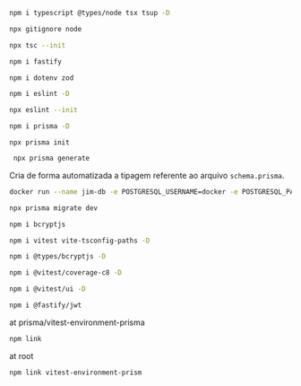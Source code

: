 

```bash
npm i typescript @types/node tsx tsup -D
```

```bash	
npx gitignore node
```

```bash	
npx tsc --init
```

```bash	
npm i fastify
```

```bash	
npm i dotenv zod
```

```bash	
npm i eslint -D
```

```bash	
npx eslint --init
```

```bash
npm i prisma -D
```

```
npx prisma init
```

```bash
 npx prisma generate
 ```
 Cria de forma automatizada a tipagem referente ao arquivo `schema.prisma`.

 ```bash
 docker run --name jim-db -e POSTGRESQL_USERNAME=docker -e POSTGRESQL_PASSWORD=docker -e POSTGRESQL_DATABASE=jim -p 5432:5423 bitnami/postgresql
 ```

 ```bash
 npx prisma migrate dev
 ```

```bash
npm i bcryptjs
```

```bash	
npm i vitest vite-tsconfig-paths -D
```

```bash
npm i @types/bcryptjs -D
```


```bash
npm i @vitest/coverage-c8 -D
```

```bash
npm i @vitest/ui -D
```

```bash
npm i @fastify/jwt
```


at prisma/vitest-environment-prisma
```bash
npm link
```

at root

```bash
npm link vitest-environment-prism
```